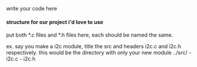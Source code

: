 write your code here

#### structure for our project i'd love to use
put both *.c files and *.h files here, each should be named the same.

ex. say you make a i2c module, title the src and headers i2c.c and i2c.h respectively. this would be the directory with only your new module
../src/
	- i2c.c
	- i2c.h

